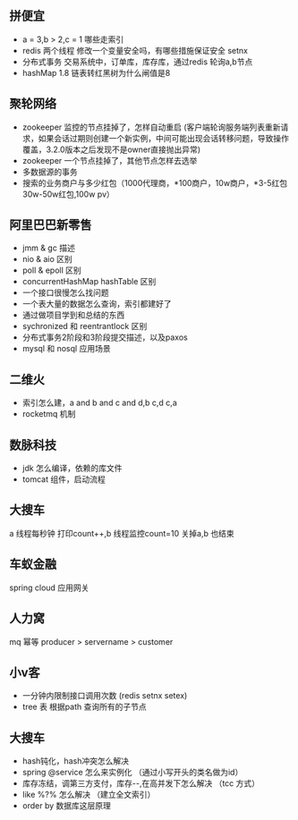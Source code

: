 ## 拼便宜
* a = 3,b > 2,c = 1 哪些走索引
* redis 两个线程 修改一个变量安全吗，有哪些措施保证安全 setnx
* 分布式事务 交易系统中，订单库，库存库，通过redis 轮询a,b节点
* hashMap 1.8 链表转红黑树为什么闸值是8  

## 聚轮网络
* zookeeper 监控的节点挂掉了，怎样自动重启 (客户端轮询服务端列表重新请求，如果会话过期则创建一个新实例，中间可能出现会话转移问题，导致操作覆盖，3.2.0版本之后发现不是owner直接抛出异常)
* zookeeper 一个节点挂掉了，其他节点怎样去选举
* 多数据源的事务
* 搜索的业务商户与多少红包（1000代理商，*100商户，10w商户，*3-5红包 30w-50w红包,100w pv）


## 阿里巴巴新零售
* jmm & gc 描述
* nio & aio 区别
* poll & epoll 区别
* concurrentHashMap hashTable 区别
* 一个接口很慢怎么找问题
* 一个表大量的数据怎么查询，索引都建好了
* 通过做项目学到和总结的东西
* sychronized 和 reentrantlock 区别
* 分布式事务2阶段和3阶段提交描述，以及paxos
* mysql 和 nosql 应用场景

## 二维火
* 索引怎么建，a and b and c and d,b c,d c,a
* rocketmq 机制

## 数脉科技
* jdk 怎么编译，依赖的库文件
* tomcat 组件，启动流程

## 大搜车
a 线程每秒钟 打印count++,b 线程监控count=10 关掉a,b 也结束

## 车蚁金融
spring cloud 应用网关

## 人力窝
mq 幂等 producer > servername > customer

## 小v客
* 一分钟内限制接口调用次数 (redis setnx setex)
* tree 表 根据path 查询所有的子节点

## 大搜车
* hash钝化，hash冲突怎么解决
* spring @service 怎么来实例化 （通过小写开头的类名做为id）
* 库存冻结，调第三方支付，库存--,在高并发下怎么解决 （tcc 方式）
* like %?% 怎么解决 （建立全文索引）
* order by 数据库这层原理





